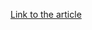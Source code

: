 [Link to the article](https://research.checkpoint.com/2025/22nd-september-threat-intelligence-report/)
